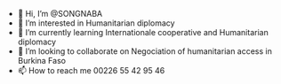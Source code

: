 - 👋 Hi, I’m @SONGNABA
- 👀 I’m interested in Humanitarian diplomacy
- 🌱 I’m currently learning Internationale cooperative and Humanitarian diplomacy
- 💞️ I’m looking to collaborate on Negociation of humanitarian access in Burkina Faso
- 📫 How to reach me 00226 55 42 95 46

<!---
SONGNABA/SONGNABA is a ✨ special ✨ repository because its `README.md` (this file) appears on your GitHub profile.
You can click the Preview link to take a look at your changes.
--->
